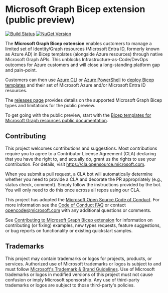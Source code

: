 # Microsoft Graph Bicep extension (public preview)

[![Build Status](https://microsoftgraph.visualstudio.com/Graph%20Developer%20Experiences/_apis/build/status%2FBicep%20types%2FCI%20Build?branchName=main)](https://microsoftgraph.visualstudio.com/Graph%20Developer%20Experiences/_build/latest?definitionId=308&branchName=main)
[![NuGet Version](
https://buildstats.info/nuget/Microsoft.Graph.Bicep.Types?includePreReleases=true)](https://www.nuget.org/packages/Microsoft.Graph.Bicep.Types/)

The **Microsoft Graph Bicep extension** enables customers to manage a limited set of Identity/Graph resources (Microsoft Entra ID, formerly known as Azure AD) in Bicep templates (alongside Azure resources) through native Microsoft Graph APIs.
This unblocks Infrastructure-as-Code/DevOps outcomes for Azure customers and will close a long-standing platform gap and pain-point.

Customers can then use [Azure CLI](https://learn.microsoft.com/cli/azure/) or [Azure PowerShell](https://learn.microsoft.com/powershell/azure/) to [deploy Bicep templates](https://learn.microsoft.com/azure/azure-resource-manager/bicep/deploy-cli) and their set of Microsoft Azure and/or Microsoft Entra ID resources.

The [releases page](https://github.com/microsoftgraph/msgraph-bicep-types/releases) provides details on the supported Microsoft Graph Bicep types and limitations for the public preview.

To get going with the public preview, start with the [Bicep templates for Microsoft Graph resources public documentation](https://aka.ms/graphbicep).

## Contributing

This project welcomes contributions and suggestions.  Most contributions require you to agree to a
Contributor License Agreement (CLA) declaring that you have the right to, and actually do, grant us
the rights to use your contribution. For details, visit https://cla.opensource.microsoft.com.

When you submit a pull request, a CLA bot will automatically determine whether you need to provide
a CLA and decorate the PR appropriately (e.g., status check, comment). Simply follow the instructions
provided by the bot. You will only need to do this once across all repos using our CLA.

This project has adopted the [Microsoft Open Source Code of Conduct](https://opensource.microsoft.com/codeofconduct/).
For more information see the [Code of Conduct FAQ](https://opensource.microsoft.com/codeofconduct/faq/) or
contact [opencode@microsoft.com](mailto:opencode@microsoft.com) with any additional questions or comments.

See [Contributing to Microsoft Graph Bicep extension](./CONTRIBUTING.md) for information on contributing (or fixing) examples, new types requests, feature suggestions, or bug reports on functionality or existing quickstart samples.

## Trademarks

This project may contain trademarks or logos for projects, products, or services. Authorized use of Microsoft 
trademarks or logos is subject to and must follow 
[Microsoft's Trademark & Brand Guidelines](https://www.microsoft.com/en-us/legal/intellectualproperty/trademarks/usage/general).
Use of Microsoft trademarks or logos in modified versions of this project must not cause confusion or imply Microsoft sponsorship.
Any use of third-party trademarks or logos are subject to those third-party's policies.
